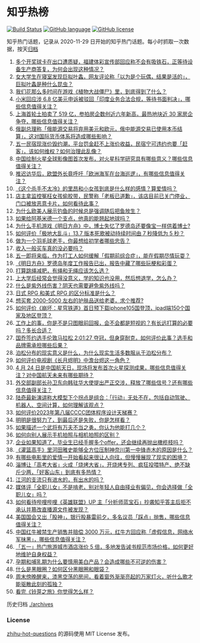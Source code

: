 # 知乎热榜
[![Build Status](https://github.com/ToWeLong/zhihu-hot-questions/workflows/CI/badge.svg)](https://github.com/ToWeLong/zhihu-hot-questions/actions)
[![GitHub language](https://img.shields.io/badge/language-golang-orange.svg)](https://golang.org/)
[![GitHub license](https://img.shields.io/github/license/ToWeLong/zhihu-hot-questions)](https://github.com/ToWeLong/zhihu-hot-questions/blob/main/LICENSE)

知乎热门话题，记录从 2020-11-29 日开始的知乎热门话题。每小时抓取一次数据，按天[归档](./archives)

<!-- BEGIN -->

1. [多个开奖球卡在出口遭质疑，福建体彩宣传部回应称不会有吸铁石，正等待设备生产商答复，为何会出现这种情况？](https://www.zhihu.com/question/597262120)
1. [女大学生在寝室发现巨拟叶螽，网友评论称「以为是个玩偶，结果是活的」，巨拟叶螽是种什么昆虫？](https://www.zhihu.com/question/597233878)
1. [我们花那么多时间在游戏《植物大战僵尸》里，到底得到了什么？](https://www.zhihu.com/question/432100335)
1. [小米回应涉 6.8 亿美元申诉被驳回「印度业务合法合规，等待书面判决」，哪些信息值得关注？](https://www.zhihu.com/question/597262112)
1. [上海首轮土拍卖了 519 亿，参拍房企数创近六年新高，最热地块近 30 家房企争夺，哪些信息值得关注？](https://www.zhihu.com/question/597115858)
1. [俄副总理称「俄能源交易将弃用美元和欧元，俄中能源交易已使用本币结算」，这对国际货币体系将造成哪些影响？](https://www.zhihu.com/question/597271627)
1. [五一民宿现涨价毁约潮，平台罚金赶不上涨价收益，民宿宁可违约也要「赶客」，该如何维权？如何治理此乱像？](https://www.zhihu.com/question/597430133)
1. [中国绘制火星全球影像图首次发布，对火星科学研究具有哪些意义？哪些信息值得关注？](https://www.zhihu.com/question/597421047)
1. [推迟访华后，欧盟外长竟呼吁「欧洲海军在台海巡逻」，有哪些信息值得关注？](https://www.zhihu.com/question/597425502)
1. [《这个杀手不太冷》的里昂和小女孩到底是什么样的感情？算爱情吗？](https://www.zhihu.com/question/596574396)
1. [店主拿监控冤枉女孩偷胶带，民警称「老板已道歉」，该店目前已关门停业，门口被放恶意卡片，如何看待此事？](https://www.zhihu.com/question/597247083)
1. [为什么欧美人展示钓鱼的时候总是强调随后把鱼放生？](https://www.zhihu.com/question/30228855)
1. [如果给阿基米德一个支点，他真的能翘起地球吗？](https://www.zhihu.com/question/597100383)
1. [为什么手机游戏《明日方舟》中，博士失忆了罗德岛还要像宝一样供着博士?](https://www.zhihu.com/question/356867280)
1. [如何评价「极地大乱斗」13.7 版本死歌被动持续时间由 7 秒降低为 5 秒？](https://www.zhihu.com/question/597263050)
1. [做为一个羽毛球老手，你最想给初学者哪些忠告？](https://www.zhihu.com/question/573609436)
1. [收入一般买车真的没必要吗？](https://www.zhihu.com/question/597228713)
1. [五一即将来临，作为打工人如何缓解「假期前综合症」，能在假期尽情玩耍？](https://www.zhihu.com/question/597005134)
1. [《明日方舟》罗德岛年度工作报告已出，报告中藏了哪些玩梗和彩蛋？](https://www.zhihu.com/question/597155440)
1. [打算跳绳减肥，有绳和无绳应该怎么选？](https://www.zhihu.com/question/596715629)
1. [上大学后经常会觉得没意义，学的知识也没用，然后想退学，怎么办？](https://www.zhihu.com/question/594831015)
1. [什么是紫外线伤害？阴天也需要避免紫外线吗？](https://www.zhihu.com/question/594915464)
1. [日式 RPG 和美式 RPG 的区分标准是什么？](https://www.zhihu.com/question/388426895)
1. [想买套 2000-5000 左右的护肤品送给老婆，求个推荐?](https://www.zhihu.com/question/596098303)
1. [如何评价《崩坏：星穹铁道》首日预下载iphone105国登顶，ipad端150个国家及地区登顶？](https://www.zhihu.com/question/597337022)
1. [工作上的事，你是不是只图眼前回报，会不会都是短视的？有长远打算的必要吗？多长合适？](https://www.zhihu.com/question/545883483)
1. [国乔签约选手伦敦马拉松 2:01:27 夺冠，但身穿耐克，如何评价此事？选手和品牌需承担哪些后果？](https://www.zhihu.com/question/597333403)
1. [泊松分布的现实意义是什么，为什么现实生活多数服从于泊松分布？](https://www.zhihu.com/question/26441147)
1. [如何评价电视剧《长月烬明》中澹台烬这一角色？](https://www.zhihu.com/question/595051046)
1. [4 月 24 日是中国航天日，现场将发布首次火星探测成果，哪些信息值得关注？对中国航天未来有哪些期待？](https://www.zhihu.com/question/596742931)
1. [外交部副部长孙卫东向韩驻华大使提出严正交涉，释放了哪些信号？还有哪些信息值得关注？](https://www.zhihu.com/question/597269554)
1. [陆奇最新演讲称大模型下个拐点是组合：「行动」无处不在，包括自动驾驶、机器人、空间计算，如何理解该观点？](https://www.zhihu.com/question/597417740)
1. [如何评价2023年第八届CCCC团体程序设计天梯赛？](https://www.zhihu.com/question/597124714)
1. [明明是很努力了，到最后还是失败，你是怎样看？](https://www.zhihu.com/question/597262060)
1. [如果描述一个武将有万夫不当之勇，你认为他能打几个？](https://www.zhihu.com/question/596850652)
1. [如何向别人展示手机拍照与相机拍照的区别？](https://www.zhihu.com/question/595316769)
1. [企业如果知道了，毕业生已经手握多个offer，还会继续再抛出橄榄枝吗？](https://www.zhihu.com/question/423648996)
1. [《灌篮高手》里河田雅史能够全方位压制神奈川第一中锋赤木的原因是什么？](https://www.zhihu.com/question/503442130)
1. [有哪些电影里的爱情一开始看起来很让人向往，但慢慢展现了现实的困境？](https://www.zhihu.com/question/596574679)
1. [淄博让「高考大省」火成「烧烤大省」，开烧烤专列、疯狂投喂特产、绝不缺斤少两，「好客山东」到底有多热情？](https://www.zhihu.com/question/595546076)
1. [江河的支流只有进水的，有出水的吗？](https://www.zhihu.com/question/596949549)
1. [媒体评「全职儿女」不是啃老，别对年轻人自由择业有偏见，你会选择做「全职儿女」吗？](https://www.zhihu.com/question/597272501)
1. [如何看待哔哩哔哩《英雄联盟》UP 主「分析师蓝宝石」抄袭知乎答主后拒不承认并篡改直播源文件被发现？](https://www.zhihu.com/question/597268038)
1. [美国国会又出「股神」，银行股暴雷前夕，多名议员「踩点」抛售，哪些信息值得关注？](https://www.zhihu.com/question/597439911)
1. [中国红牛被禁生产销售并赔偿 3000 万元，红牛方回应称「虚假信息，网络水军抹黑」，哪些信息值得关注？](https://www.zhihu.com/question/597238029)
1. [「五一」热门旅游城市酒店涨价 5 倍，多地发告诫书规范市场价格，如何更好地维护自身权益？](https://www.zhihu.com/question/597228282)
1. [孕期和哺乳期为什么要慎用美白产品？会造成哪些不可逆的伤害？](https://www.zhihu.com/question/593868746)
1. [什么是黑眼圈？如何区分黑眼圈和眼袋？](https://www.zhihu.com/question/591037770)
1. [周末傍晚醒来，漆黑空荡的房间，看着窗外渐渐亮起的万家灯火，听什么歌才能驱散此刻的孤独？](https://www.zhihu.com/question/596480459)
1. [看完《铃芽之旅》你觉得怎么样？](https://www.zhihu.com/question/591630080)

<!-- END -->

历史归档 [./archives](./archives)


### License
[zhihu-hot-questions](https://github.com/towelong/zhihu-hot-questions) 的源码使用 MIT License 发布。